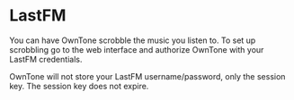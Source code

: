 # LastFM

You can have OwnTone scrobble the music you listen to. To set up scrobbling
go to the web interface and authorize OwnTone with your LastFM credentials.

OwnTone will not store your LastFM username/password, only the session key.
The session key does not expire.

